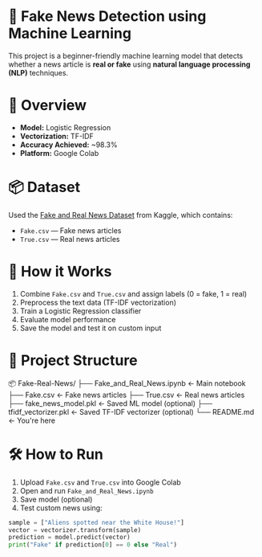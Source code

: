 # 📰 Fake News Detection using Machine Learning

This project is a beginner-friendly machine learning model that detects whether a news article is **real or fake** using **natural language processing (NLP)** techniques.

# 🚀 Overview

- **Model:** Logistic Regression
- **Vectorization:** TF-IDF
- **Accuracy Achieved:** ~98.3%
- **Platform:** Google Colab

# 📦 Dataset

Used the [Fake and Real News Dataset](https://www.kaggle.com/datasets/clmentbisaillon/fake-and-real-news-dataset) from Kaggle, which contains:

- `Fake.csv` — Fake news articles
- `True.csv` — Real news articles

# 🧠 How it Works

1. Combine `Fake.csv` and `True.csv` and assign labels (0 = fake, 1 = real)
2. Preprocess the text data (TF-IDF vectorization)
3. Train a Logistic Regression classifier
4. Evaluate model performance
5. Save the model and test it on custom input

# 📁 Project Structure

📦 Fake-Real-News/
├── Fake_and_Real_News.ipynb ← Main notebook
├── Fake.csv ← Fake news articles
├── True.csv ← Real news articles
├── fake_news_model.pkl ← Saved ML model (optional)
├── tfidf_vectorizer.pkl ← Saved TF-IDF vectorizer (optional)
└── README.md ← You're here

# 🛠 How to Run

1. Upload `Fake.csv` and `True.csv` into Google Colab
2. Open and run `Fake_and_Real_News.ipynb`
3. Save model (optional)
4. Test custom news using:
```python
sample = ["Aliens spotted near the White House!"]
vector = vectorizer.transform(sample)
prediction = model.predict(vector)
print("Fake" if prediction[0] == 0 else "Real")
